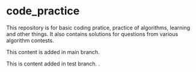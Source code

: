 code_practice
=============
This repository is for basic coding pratice, practice of algorithms, learning
and other things.
It also contains solutions for questions from various algorithm contests.

This content is added in main branch.

This is content added in test branch.
.
